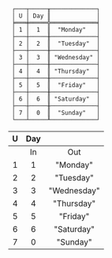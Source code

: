 ```text
 ┌───┬─────╥─────────────┐
 │ U │ Day ║             │
 ╞═══╪═════╬═════════════╡
 │ 1 │  1  ║  "Monday"   │
 ├───┼─────╫─────────────┤
 │ 2 │  2  ║  "Tuesday"  │
 ├───┼─────╫─────────────┤
 │ 3 │  3  ║ "Wednesday" │
 ├───┼─────╫─────────────┤
 │ 4 │  4  ║ "Thursday"  │
 ├───┼─────╫─────────────┤
 │ 5 │  5  ║  "Friday"   │
 ├───┼─────╫─────────────┤
 │ 6 │  6  ║ "Saturday"  │
 ├───┼─────╫─────────────┤
 │ 7 │  0  ║  "Sunday"   │
 └───┴─────╨─────────────┘
```

| U | Day |             |
|:-:|:---:|:-----------:|
|   | In  |     Out     |
| 1 |  1  |  "Monday"   |
| 2 |  2  |  "Tuesday"  |
| 3 |  3  | "Wednesday" |
| 4 |  4  | "Thursday"  |
| 5 |  5  |  "Friday"   |
| 6 |  6  | "Saturday"  |
| 7 |  0  |  "Sunday"   | 
